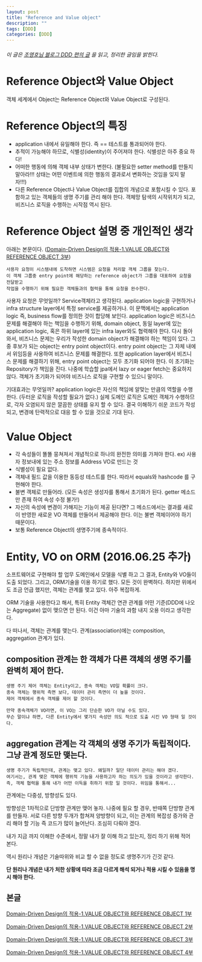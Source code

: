 ```yaml
---
layout: post
title: "Reference and Value object"
description: ""
tags: [DDD]
categories: [DDD]
---
```


###### 이 글은 [조영호님 블로그 DDD 편의 글](http://aeternum.egloos.com/category/Domain-Driven%20Design) 을 읽고, 정리한 글임을 밝힌다.

# Reference Object와 Value Object
객체 세계에서 Object는 Reference Object와 Value Object로 구성된다.

# Reference Object의 특징
- application 내에서 유일해야 한다. 즉 == 테스트를 통과되어야 한다.
- 추적이 가능해야 하므로, 식별성(identity)이 주어져야 한다. 식별성은 아주 중요 하다!
- 어떠한 행동에 의해 객체 내부 상태가 변한다. (불필요한 setter method를 만들지 말아라!!! 상태는 어떤 이벤트에 의한 행동의 결과로서 변화하는 것임을 잊지 말자!!!)
- 다른 Reference Object나 Value Object를 집합의 개념으로 포함시킬 수 있다. 포함하고 있는 객체들의 생명 주기를 관리 해야 한다. 객체망 탐색의 시작위치가 되고, 비즈니스 로직을 수행하는 시작점 역시 된다.

# Reference Object 설명 중 개인적인 생각
아래는 본문이다. ([Domain-Driven Design의 적용-1.VALUE OBJECT와 REFERENCE OBJECT 3부](http://aeternum.egloos.com/1114933))

	사용자 요청이 시스템내에 도착하면 시스템은 요청을 처리할 객체 그룹을 찾는다.
    이 객체 그룹중 entry point에 해당하는 reference object가 그룹을 대표하여 요청을 전달받고
    작업을 수행하기 위해 필요한 객체들과의 협력을 통해 요청을 완수한다.
    
사용자 요청은 무엇일까? Service객체라고 생각된다. application logic을 구현하거나 infra structure layer에서 특정 service를 제공하거나. 이 문맥에서는 application logic 즉, business flow를 정의한 것이 합당해 보인다.
application logic은 비즈니스 문제를 해결해야 하는 책임을 수행하기 위해, domain object, 동일 layer에 있는 application logic, 혹은 하위 layer에 있는 infra layer와도 협력해야 한다.
다시 돌아와서, 비즈니스 문제는 우리가 작성한 domain object가 해결해야 하는 책임이 있다.
그 중 후보가 되는 object는 entry point object이다. entry point object는 그 자체 내에서 위임등을 사용하여 비즈니스 문제를 해결한다.
또한 application layer에서 비즈니스 문제를 해결하기 위해, entry point object는 모두 초기화 되어야 한다. 이 초기화는 Repository가 책임을 진다. 나중에 학습할 jpa에서 lazy or eager fetch는 중요하지 않다. 객체가 초기화가 되어야 비즈니스 로직을 구현할 수 있으니 말이다.

기대효과는 무엇일까?
application logic은 자신의 책임에 알맞는 만큼의 역할을 수행한다. (두터운 로직을 작성할 필요가 없다.)
실제 도메인 로직은 도메인 객체가 수행하므로, 각자 오염되지 않은 깔끔한 상태를 유지 할 수 있다.
결국 이해하기 쉬운 코드가 작성되고, 변경에 탄력적으로 대응 할 수 있을 것으로 기대 된다.

# Value Object
- 각 속성들이 똘똘 뭉쳐져서 개념적으로 하나의 완전한 의미를 가져야 한다. ex) 사용자 정보내에 있는 주소 정보를 Address VO로 만드는 것
- 식별성이 필요 없다.
- 객체내 필드 값을 이용한 동등성 테스트를 한다. 따라서 equals와 hashcode 를 구현해야 한다.
- 불변 객체로 만들어라. (모든 속성은 생성자를 통해서 초기화가 된다. getter 메소드만 존재 하여 속성 수정 불가!)
- 자신의 속성에 변경이 가해지는 기능이 제공 된다면? 그 메소드에서는 결과를 새로이 반영한 새로운 VO 객체를 만들어서 제공해야 한다. 이는 불변 객체이어야 하기 때문이다.
- 보통 Reference Object의 생명주기에 종속적이다.

# Entity, VO on ORM (2016.06.25 추가)
소프트웨어로 구현해야 할 업무 도메인에서 모델을 식별 하고 그 결과, Entity와 VO들이 도출 되었다.
그리고, ORM기술을 이용 하기로 했다. 모든 것이 완벽하다.
하지만 위에서도 조금 언급 했지만, 객체는 관계를 맺고 있다. 아주 복잡하게.

ORM 기술을 사용한다고 해서, 특히 Entity 객체간 연관 관계를 어떤 기준(DDD에 나오는 Aggregate) 없이 맺으면 안 된다.
이건 아마 기술의 과함 내지 오용 이라고 생각한다.

다 떠나서, 객체는 관계를 맺는다. 관계(association)에는  composition, aggregation 관계가 있다.

## composition 관계는 한 객체가 다른 객체의 생명 주기를 완벽히 제어 한다.

```
생명 주기 제어 객체는 Entity이고, 종속 객체는 VO일 확률이 크다.
종속 객체는 행위적 측면 보다, 데이터 관리 측면이 더 높을 것이다.
제어 객체에서 종속 객체를 제어 할 것이다.

만약 종속객체가 VO라면, 이 VO는 그리 단순한 VO가 아닐 수도 있다.
무슨 말이냐 하면, 다른 Entity에서 몇가지 속성만 의도 적으로 도출 시킨 VO 형태 일 것이다.
```

## aggregation 관계는 각 객체의 생명 주기가 독립적이다. 그냥 관계 정도만 맺는다.

```
생명 주기가 독립적인데, 관계는 맺고 있다. 왜일까? 일단 데이터 관리는 해야 겠다.
여기서는, 관계 맺은 객체에 행위적 기능을 사용하고자 하는 의도가 있을 것이라고 생각한다.
즉, 객체 협력을 통해 내가 어떤 이득을 취하기 위함 일 것이다. 위임을 통해서...
```

관계에는 다중성, 방향성도 있다. 

방향성은 1차적으로 단방향 관계만 맺어 놓자. 나중에 필요 할 경우, 반때쪽 단방향 관계를 만들자.
서로 다른 방향 두개가 합쳐져 양방향이 되고, 이는 관계의 복잡성 증가와 관리 해야 할 기능 즉 코드가 많이 늘어난다. 조심히 다뤄야 겠다.

내가 지금 까지 이해한 수준에서, 정말 내가 잘 이해 하고 있는지, 정리 하기 위해 적어 본다.

역시 원리나 개념은 기술따위와 비교 할 수 없을 정도로 생명주기가 긴것 같다.

**단 원리나 개념은 내가 처한 상황에 따라 조금 다르게 해석 되거나 적용 시킬 수 있음을 명시 해야 한다.**


## 본글
[Domain-Driven Design의 적용-1.VALUE OBJECT와 REFERENCE OBJECT 1부](http://aeternum.egloos.com/1105776)

[Domain-Driven Design의 적용-1.VALUE OBJECT와 REFERENCE OBJECT 2부](http://aeternum.egloos.com/1111257)

[Domain-Driven Design의 적용-1.VALUE OBJECT와 REFERENCE OBJECT 3부](http://aeternum.egloos.com/1114933)

[Domain-Driven Design의 적용-1.VALUE OBJECT와 REFERENCE OBJECT 4부](http://aeternum.egloos.com/1115939)
